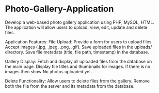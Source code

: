 # Photo-Gallery-Application
Develop a web-based photo gallery application using PHP, MySQL, HTML. The application will allow users to upload, view, edit, update and delete files.

Application Features:
File Upload:
Provide a form for users to upload files.
Accept images (.jpg, .jpeg, .png, .gif).
Save uploaded files in the uploads/ directory.
Save file metadata (title, file path, timestamp) in the database.

Gallery Display:
Fetch and display all uploaded files from the database on the main page.
Display file titles and thumbnails for images.
If there is no images then show No photos uploaded yet.

Delete Functionality:
Allow users to delete files from the gallery.
Remove both the file from the server and its metadata from the database.
